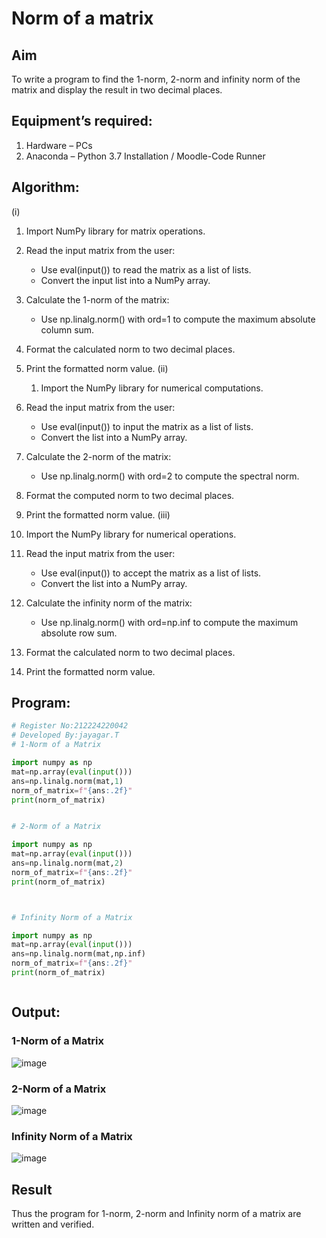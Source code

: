 # Norm of a matrix
## Aim
To write a program to find the 1-norm, 2-norm and infinity norm of the matrix and display the result in two decimal places.
## Equipment’s required:
1.	Hardware – PCs
2.	Anaconda – Python 3.7 Installation / Moodle-Code Runner
## Algorithm:
(i)
1. Import NumPy library for matrix operations.

2. Read the input matrix from the user:
   - Use eval(input()) to read the matrix as a list of lists.
   - Convert the input list into a NumPy array.

3. Calculate the 1-norm of the matrix:
   - Use np.linalg.norm() with ord=1 to compute the maximum absolute column sum.

4. Format the calculated norm to two decimal places.

5. Print the formatted norm value.
   (ii)

   1. Import the NumPy library for numerical computations.

2. Read the input matrix from the user:
   - Use eval(input()) to input the matrix as a list of lists.
   - Convert the list into a NumPy array.

3. Calculate the 2-norm of the matrix:
   - Use np.linalg.norm() with ord=2 to compute the spectral norm.

4. Format the computed norm to two decimal places.

5. Print the formatted norm value.
(iii)
1. Import the NumPy library for numerical operations.

2. Read the input matrix from the user:
   - Use eval(input()) to accept the matrix as a list of lists.
   - Convert the list into a NumPy array.

3. Calculate the infinity norm of the matrix:
   - Use np.linalg.norm() with ord=np.inf to compute the maximum absolute row sum.

4. Format the calculated norm to two decimal places.

5. Print the formatted norm value.

## Program:
```Python
# Register No:212224220042
# Developed By:jayagar.T
# 1-Norm of a Matrix

import numpy as np
mat=np.array(eval(input()))
ans=np.linalg.norm(mat,1)
norm_of_matrix=f"{ans:.2f}"
print(norm_of_matrix)


# 2-Norm of a Matrix

import numpy as np
mat=np.array(eval(input()))
ans=np.linalg.norm(mat,2)
norm_of_matrix=f"{ans:.2f}"
print(norm_of_matrix)



# Infinity Norm of a Matrix

import numpy as np
mat=np.array(eval(input()))
ans=np.linalg.norm(mat,np.inf)
norm_of_matrix=f"{ans:.2f}"
print(norm_of_matrix)



```
## Output:
### 1-Norm of a Matrix
![image](https://github.com/user-attachments/assets/25f63ce2-e8c2-4f0b-bd99-5fbde7ad917e)


### 2-Norm of a Matrix
![image](https://github.com/user-attachments/assets/e2aef971-7339-4b10-89c3-275143355f1c)


### Infinity Norm of a Matrix
![image](https://github.com/user-attachments/assets/ab4172a0-2ced-4e2a-9833-57461775d486)


## Result
Thus the program for 1-norm, 2-norm and Infinity norm of a matrix are written and verified.
